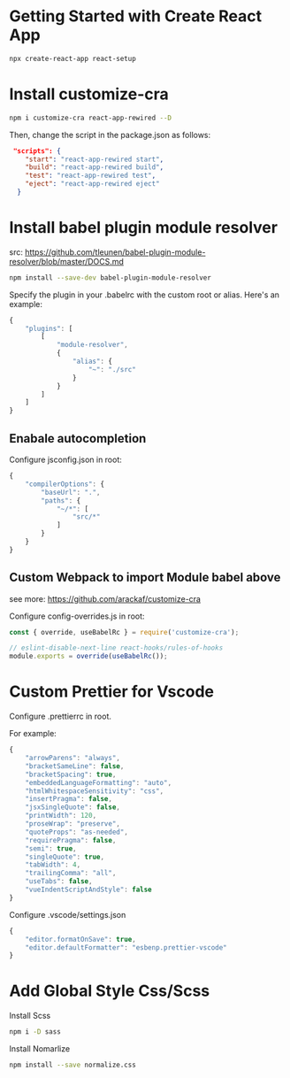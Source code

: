 # Getting Started with Create React App

```bash
npx create-react-app react-setup
```

# Install customize-cra

```bash
npm i customize-cra react-app-rewired --D
```

Then, change the script in the package.json as follows:

```json
 "scripts": {
    "start": "react-app-rewired start",
    "build": "react-app-rewired build",
    "test": "react-app-rewired test",
    "eject": "react-app-rewired eject"
  }
```

# Install babel plugin module resolver

src: https://github.com/tleunen/babel-plugin-module-resolver/blob/master/DOCS.md

```bash
npm install --save-dev babel-plugin-module-resolver
```

Specify the plugin in your .babelrc with the custom root or alias. Here's an example:

```js
{
    "plugins": [
        [
            "module-resolver",
            {
                "alias": {
                    "~": "./src"
                }
            }
        ]
    ]
}
```

## Enabale autocompletion

Configure jsconfig.json in root:

```js
{
    "compilerOptions": {
        "baseUrl": ".",
        "paths": {
            "~/*": [
                "src/*"
            ]
        }
    }
}
```

## Custom Webpack to import Module babel above

see more: https://github.com/arackaf/customize-cra

Configure config-overrides.js in root:

```js
const { override, useBabelRc } = require('customize-cra');

// eslint-disable-next-line react-hooks/rules-of-hooks
module.exports = override(useBabelRc());
```

# Custom Prettier for Vscode

Configure .prettierrc in root.

For example:

```js
{
    "arrowParens": "always",
    "bracketSameLine": false,
    "bracketSpacing": true,
    "embeddedLanguageFormatting": "auto",
    "htmlWhitespaceSensitivity": "css",
    "insertPragma": false,
    "jsxSingleQuote": false,
    "printWidth": 120,
    "proseWrap": "preserve",
    "quoteProps": "as-needed",
    "requirePragma": false,
    "semi": true,
    "singleQuote": true,
    "tabWidth": 4,
    "trailingComma": "all",
    "useTabs": false,
    "vueIndentScriptAndStyle": false
}

```

Configure .vscode/settings.json

```js
{
    "editor.formatOnSave": true,
    "editor.defaultFormatter": "esbenp.prettier-vscode"
}
```

# Add Global Style Css/Scss

Install Scss

```bash
npm i -D sass
```

Install Nomarlize

```bash
npm install --save normalize.css
```
